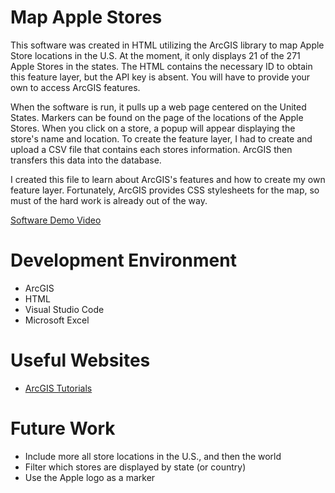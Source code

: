 # Map Apple Stores

This software was created in HTML utilizing the ArcGIS library to map Apple Store locations in the U.S. At the moment, it only displays 21 of the 271 Apple Stores in the states. The HTML contains the necessary ID to obtain this feature layer, but the API key is absent. You will have to provide your own to access ArcGIS features.

When the software is run, it pulls up a web page centered on the United States. Markers can be found on the page of the locations of the Apple Stores. When you click on a store, a popup will appear displaying the store's name and location. To create the feature layer, I had to create and upload a CSV file that contains each stores information. ArcGIS then transfers this data into the database.

I created this file to learn about ArcGIS's features and how to create my own feature layer. Fortunately, ArcGIS provides CSS stylesheets for the map, so must of the hard work is already out of the way.

[Software Demo Video](http://youtube.link.goes.here)

# Development Environment

* ArcGIS
* HTML
* Visual Studio Code
* Microsoft Excel

# Useful Websites

* [ArcGIS Tutorials](https://developers.arcgis.com/documentation/mapping-apis-and-services/tutorials/)

# Future Work

* Include more all store locations in the U.S., and then the world
* Filter which stores are displayed by state (or country)
* Use the Apple logo as a marker

